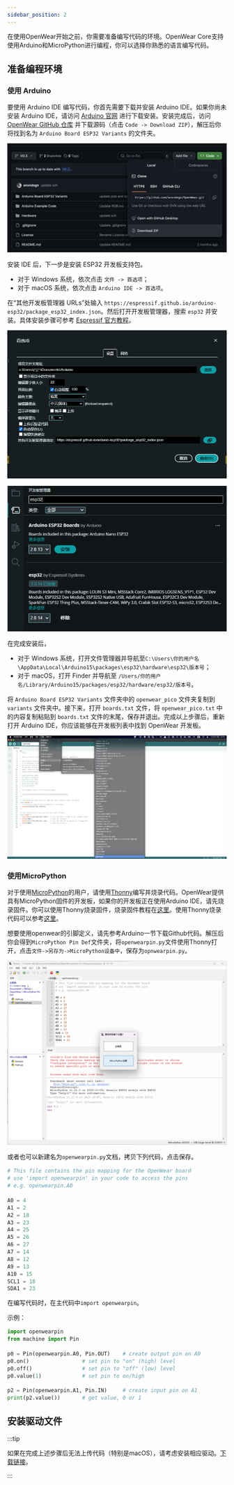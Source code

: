 ```yaml
---
sidebar_position: 2
---
```

在使用OpenWear开始之前，你需要准备编写代码的环境。OpenWear Core支持使用Arduino和MicroPython进行编程，你可以选择你熟悉的语言编写代码。
## 准备编程环境

### 使用 Arduino
要使用 Arduino IDE 编写代码，你首先需要下载并安装 Arduino IDE。如果你尚未安装 Arduino IDE，请访问 [Arduino 官网](https://www.arduino.cc/en/software) 进行下载安装。安装完成后，访问 [OpenWear GitHub 仓库](https://github.com/anxndsgn/OpenWear) 并下载源码（点击 `Code -> Download ZIP`），解压后你将找到名为 `Arduino Board ESP32 Variants` 的文件夹。

![](https://raw.githubusercontent.com/anxndsgn/PicGo/main/20231208023145.png?token=AOQBL6N3VDFEUIHC6G5VPDTFOIH5A)

安装 IDE 后，下一步是安装 ESP32 开发板支持包。

* 对于 Windows 系统，依次点击 `文件 -> 首选项`；
* 对于 macOS 系统，依次点击 `Arduino IDE -> 首选项`。
  

在“其他开发板管理器 URLs”处输入 `https://espressif.github.io/arduino-esp32/package_esp32_index.json`。然后打开开发板管理器，搜索 `esp32` 并安装。具体安装步骤可参考 [Espressif 官方教程](https://espressif-docs.readthedocs-hosted.com/projects/arduino-esp32/en/latest/installing.html)。

![image-20231212235302511](https://raw.githubusercontent.com/anxndsgn/PicGo/main/202312122353567.png)

![image-20231212235406862](https://raw.githubusercontent.com/anxndsgn/PicGo/main/202312122354026.png)

在完成安装后，

* 对于 Windows 系统，打开文件管理器并导航至`C:\Users\你的用户名\AppData\Local\Arduino15\packages\esp32\hardware\esp32\版本号`；
* 对于 macOS，打开 Finder 并导航至 `/Users/你的用户名/Library/Arduino15/packages/esp32/hardware/esp32/版本号`。

将 `Arduino Board ESP32 Variants` 文件夹中的 `openwear_pico` 文件夹复制到 `variants` 文件夹中。接下来，打开 `boards.txt` 文件，将 `openwear_pico.txt` 中的内容复制粘贴到 `boards.txt` 文件的末尾，保存并退出。完成以上步骤后，重新打开 Arduino IDE，你应该能够在开发板列表中找到 OpenWear 开发板。

![](https://raw.githubusercontent.com/anxndsgn/PicGo/main/20231208025000.png)

### 使用MicroPython

对于使用[MicroPython](https://micropython.org/)的用户，请使用[Thonny](https://thonny.org/)编写并烧录代码。OpenWear提供具有MicroPython固件的开发板，如果你的开发板正在使用Arduino IDE，请先烧录固件。你可以使用Thonny烧录固件，烧录固件教程在[这里](https://randomnerdtutorials.com/getting-started-thonny-micropython-python-ide-esp32-esp8266/#:~:text=Flashing%20MicroPython%20Software)。使用Thonny烧录代码可以参考[这里](https://randomnerdtutorials.com/getting-started-thonny-micropython-python-ide-esp32-esp8266/)。

想要使用openwear的引脚定义，请先参考Arduino一节下载Github代码。解压后你会得到`MicroPython Pin Def`文件夹，将`openwearpin.py`文件使用Thonny打开，点击`文件->另存为->MicroPython设备中`，保存为`opnwearpin.py`。

![Snipaste_2023-12-12_23-33-13](https://raw.githubusercontent.com/anxndsgn/PicGo/main/202312122349247.png)

或者也可以新建名为`openwearpin.py`文档，拷贝下列代码，点击保存。

```python
# This file contains the pin mapping for the OpenWear board
# use 'import openwearpin' in your code to access the pins
# e.g. openwearpin.A0

A0 = 4
A1 = 2
A2 = 18
A3 = 23
A4 = 25
A5 = 26
A6 = 27
A7 = 14
A8 = 12
A9 = 13
A10 = 15
SCL1 = 18
SDA1 = 23
```

在编写代码时，在主代码中`import openwearpin`。

示例：

```python
import openwearpin
from machine import Pin

p0 = Pin(openwearpin.A0, Pin.OUT)    # create output pin on A0
p0.on()                 # set pin to "on" (high) level
p0.off()                # set pin to "off" (low) level
p0.value(1)             # set pin to on/high

p2 = Pin(openwearpin.A1, Pin.IN)     # create input pin on A1
print(p2.value())       # get value, 0 or 1
```



## 安装驱动文件

:::tip

如果在完成上述步骤后无法上传代码（特别是macOS），请考虑安装相应驱动。[下载链接](https://www.wch.cn/products/CH343.html#:~:text=%E5%9B%BE%EF%BC%9ASCHPCB.ZIP-,3.%20%E9%A9%B1%E5%8A%A8,-Windows%20%E5%8E%82%E5%95%86VCP)。

:::



